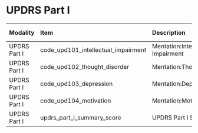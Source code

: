 # UPDRS Part I

| Modality     | Item                                | Description                       | ItemType   | Required   | Values              |   Unnamed: 13 |
|:-------------|:------------------------------------|:----------------------------------|:-----------|:-----------|:--------------------|--------------:|
| UPDRS Part I | code_upd101_intellectual_impairment | Mentation:Intellectual Impairment | integer    | nullable   | y.isin([0,1,2,3,4]) |           nan |
| UPDRS Part I | code_upd102_thought_disorder        | Mentation:Thought Disorder        | integer    | nullable   | y.isin([0,1,2,3,4]) |           nan |
| UPDRS Part I | code_upd103_depression              | Mentation:Depression              | integer    | nullable   | y.isin([0,1,2,3,4]) |           nan |
| UPDRS Part I | code_upd104_motivation              | Mentation:Motivation/Initiative   | integer    | nullable   | y.isin([0,1,2,3,4]) |           nan |
| UPDRS Part I | updrs_part_i_summary_score          | UPDRS Part I Summary Score        | integer    | nullable   | (y>=0) & (y<=16)    |           nan |
